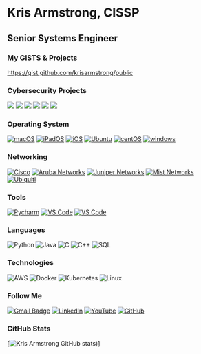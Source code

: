 # Kris Armstrong, CISSP
## Senior Systems Engineer

### My GISTS & Projects
https://gist.github.com/krisarmstrong/public


### Cybersecurity Projects

[![](https://img.shields.io/badge/-🩸%20Heartbleed-000)](https://github.com/adamalston/Heartbleed)
[![](https://img.shields.io/badge/-🌊%20SYN%20Flood-000)](https://github.com/adamalston/SYN-Flood)
[![](https://img.shields.io/badge/-🗂%20Packet%20Sniffing%20%26%20Spoofing-000)](https://github.com/adamalston/Packet-Sniffing-and-Spoofing)
[![](https://img.shields.io/badge/-💉%20SQL%20Injection-000)](https://github.com/adamalston/SQL-Injection)
[![](https://img.shields.io/badge/-🛡%20Spectre%20%26%20Meltdown-000)](https://github.com/adamalston/Meltdown-Spectre)
[![](https://img.shields.io/badge/-🌐%20Network%20Tools-000)](https://github.com/adamalston/Network-Tools)

### Operating System

[![macOS](https://img.shields.io/badge/macOS-292e33?style=flat&logo=apple&logoColor=ffffff)](https://www.apple.com/macos/)
[![iPadOS](https://img.shields.io/badge/iPad-OS-292e33?style=flat&logo=apple&logoColor=ffffff)](https://www.apple.com/ipados/)
[![iOS](https://img.shields.io/badge/iOS-292e33?style=flat&logo=apple&logoColor=ffffff)](https://www.apple.com/ios/)
[![Ubuntu](https://img.shields.io/badge/Ubuntu-000?style=flat&logo=ubuntu)](https://www.ubuntu.com)
[![centOS](https://img.shields.io/badge/CentOS-000?style=flat&logo=centos&logoColor=blue)](https://www.centos.org/)
[![windows](https://img.shields.io/badge/Windows-000?style=flat&logo=windows&logoColor=blue)](https://www.microsoft.com/windows/)

### Networking

[![Cisco](https://img.shields.io/badge/Cisco-000?style=flat&logo=cisco)](https://www.cisco.com)
[![Aruba Networks](https://img.shields.io/badge/Aruba-000?style=flat&logo=HP)](https://www.arubanetworks.com)
[![Juniper Networks](https://img.shields.io/badge/Juniper-000?style=flat&logo=junipernetworks)](https://www.junipernetworks.com)
[![Mist Networks](https://img.shields.io/badge/Mist-000?style=flat&logo=junipernetworks)](https://mist.com/)
[![Ubiquiti](https://img.shields.io/badge/Ubiquiti-000?style=flat&logo=ubiquiti&logoColor=blue)](https://ui.com)

### Tools

[![Pycharm](https://img.shields.io/badge/IDE-PyCharm-yellow?style=flat&logo=JetBrains)](https://www.jetbrains.com/pycharm/)
[![VS Code](https://img.shields.io/badge/IDE-VSCode-%23007ACC?style=flat&logo=Visual-studio-code)](https://code.visualstudio.com/)
[![VS Code](https://img.shields.io/badge/IDE-Xcode-%23007ACC?style=flat&logo=xcode)](https://developer.apple.com/support/xcode/)

### Languages

![Python](https://img.shields.io/badge/-Python-000?&logo=Python)
![Java](https://img.shields.io/badge/-Java-000?&logo=Java&logoColor=007396)
![C](https://img.shields.io/badge/-C-000?&logo=C)
![C++](https://img.shields.io/badge/-C++-000?&logo=c%2b%2b&logoColor=00599C)
![SQL](https://img.shields.io/badge/-SQL-000?&logo=MySQL)

### Technologies

![AWS](https://img.shields.io/badge/-AWS-000?&logo=Amazon-AWS&logoColor=F90)
![Docker](https://img.shields.io/badge/-Docker-000?&logo=Docker)
![Kubernetes](https://img.shields.io/badge/-Kubernetes-000?&logo=Kubernetes)
![Linux](https://img.shields.io/badge/-Linux-000?&logo=Linux)

### Follow Me

[![Gmail Badge](https://img.shields.io/badge/-G--Mail-red?style=flat&logo=gmail&labelColor=white&link=mailto:kris.armstrong@gmail.com)](mailto:kris.armstrong@gmail.com)
[![LinkedIn](https://img.shields.io/badge/LinkedIn-blue?style=flat&logo=linkedin&labelColor=blue)](https://www.linkedin.com/in/kris-armstrong/)
[![YouTube](https://img.shields.io/youtube/channel/views/UCGplG9LjItnQ4S6wITgdJ7A?style=social)](https://www.youtube.com/channel/UCGplG9LjItnQ4S6wITgdJ7A)
[![GitHub](https://img.shields.io/badge/-GitHub-181717?style=flat-square&logo=github&logoColor=white&link=https://github.com/krisarmstrong)](https://github.com/krisarmstrong)

### GitHub Stats

[![Kris Armstrong GitHub stats](https://github-readme-stats.vercel.app/api?username=krisarmstrong&show_icons=true&theme=dark))]
